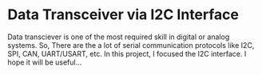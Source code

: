 # Data Transceiver via I2C Interface 

Data transciever is one of the most required skill in 
digital or analog systems. So, There are the a lot of
serial communication protocols like I2C, SPI, CAN, 
UART/USART, etc. In this project, I focused the I2C 
interface. I hope it will be useful...

